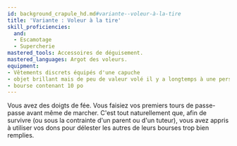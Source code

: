 ```yaml
---
id: background_crapule_hd.md#variante--voleur-à-la-tire
title: 'Variante : Voleur à la tire'
skill_proficiencies:
  and:
  - Escamotage
  - Supercherie
mastered_tools: Accessoires de déguisement.
mastered_languages: Argot des voleurs.
equipment:
- Vêtements discrets équipés d'une capuche
- objet brillant mais de peu de valeur volé il y a longtemps à une personne importante
- bourse contenant 10 po
---
```


Vous avez des doigts de fée. Vous faisiez vos premiers tours de passe-passe avant même de marcher. C'est tout naturellement que, afin de survivre (ou sous la contrainte d'un parent ou d'un tuteur), vous avez appris à utiliser vos dons pour délester les autres de leurs bourses trop bien remplies.

